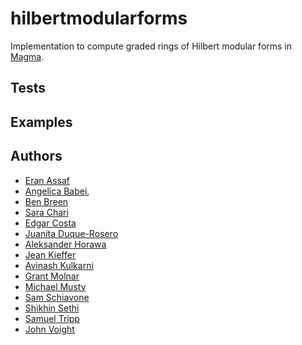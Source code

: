 # hilbertmodularforms

Implementation to compute graded rings of Hilbert modular forms in [Magma](http://magma.maths.usyd.edu.au/magma/).

## Tests

## Examples

## Authors

- [Eran Assaf](https://math.dartmouth.edu/~eassaf/)
- [Angelica Babei](https://angelicababei.com/),
- [Ben Breen](http://www.benbreenmath.com/)
- [Sara Chari](https://www.bates.edu/mathematics/faculty-profile/sara-l-chari/)
- [Edgar Costa](https://edgarcosta.org)
- [Juanita Duque-Rosero](https://math.dartmouth.edu/~jduque/)
- [Aleksander Horawa](https://people.maths.ox.ac.uk/horawa/)
- [Jean Kieffer](https://scholar.harvard.edu/kieffer)
- [Avinash Kulkarni](https://math.dartmouth.edu/~akulkarn/)
- [Grant Molnar](https://www.grantmolnar.com/)
- [Michael Musty](https://michaelmusty.github.io/)
- [Sam Schiavone](https://math.mit.edu/~sschiavo/)
- [Shikhin Sethi](https://www.math.princeton.edu/people/shikhin-sethi)
- [Samuel Tripp](https://samueltripp.github.io/)
- [John Voight](http://www.math.dartmouth.edu/~jvoight/)
